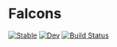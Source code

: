 # Falcons

[![Stable](https://img.shields.io/badge/docs-stable-blue.svg)](https://yusuke-takase.github.io/Falcons.jl/stable)
[![Dev](https://img.shields.io/badge/docs-dev-blue.svg)](https://yusuke-takase.github.io/Falcons.jl/dev)
[![Build Status](https://travis-ci.com/yusuke-takase/Falcons.jl.svg?branch=master)](https://travis-ci.com/yusuke-takase/Falcons.jl)
